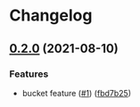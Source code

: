 # Changelog

## [0.2.0](https://www.github.com/bharathkkb/test-monorepo-bp/compare/bucket-blueprint-v0.1.0...bucket-blueprint-v0.2.0) (2021-08-10)


### Features

* bucket feature ([#1](https://www.github.com/bharathkkb/test-monorepo-bp/issues/1)) ([fbd7b25](https://www.github.com/bharathkkb/test-monorepo-bp/commit/fbd7b25502eed53bcc574ed58d045e447d3cc21b))
